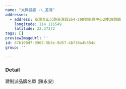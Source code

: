 ```yaml
---
name: "太興餐廳 -\_荃灣"
addresses:
  - address: 荃灣青山公路荃灣段264-298號南豐中心2樓38號舖
    longitude: 114.116549
    latitude: 22.37372
tags: []
previewImageUrl: ''
id: 67b100d7-9963-5b3e-8d57-4bf38a4b554e
group: ''

---
```

### Detail
建制派品牌名單 (陳永安)

